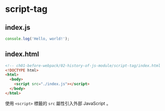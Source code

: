 # script-tag

## index.js

```js
console.log('Hello, world!');
```

## index.html

```html
<!-- ch01-before-webpack/02-history-of-js-module/script-tag/index.html -->
<!DOCTYPE html>
<html>
  <body>
    <script src="./index.js"></script>
  </body>
</html>
```

使用 `<script>` 標籤的 `src` 屬性引入外部 JavaScript 。

